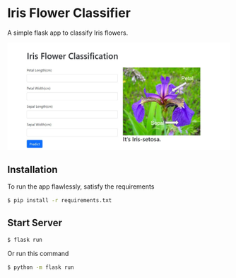 # Iris Flower Classifier
A simple flask app to classify Iris flowers.

![Iris Flower Classification - Flask](https://github.com/trtabin/Flask-App/blob/678ad6db3448753f683d4c870fe6aa29347af6d9/static/iris%20flower%20classification.JPG)


## Installation

To run the app flawlessly, satisfy the requirements
```bash
$ pip install -r requirements.txt
```


## Start Server
```bash
$ flask run
```

Or run this command 
```bash
$ python -m flask run
